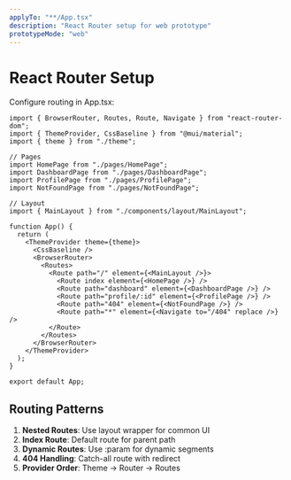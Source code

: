 ```yaml
---
applyTo: "**/App.tsx"
description: "React Router setup for web prototype"
prototypeMode: "web"
---
```


# React Router Setup

Configure routing in App.tsx:

```tsx
import { BrowserRouter, Routes, Route, Navigate } from "react-router-dom";
import { ThemeProvider, CssBaseline } from "@mui/material";
import { theme } from "./theme";

// Pages
import HomePage from "./pages/HomePage";
import DashboardPage from "./pages/DashboardPage";
import ProfilePage from "./pages/ProfilePage";
import NotFoundPage from "./pages/NotFoundPage";

// Layout
import { MainLayout } from "./components/layout/MainLayout";

function App() {
  return (
    <ThemeProvider theme={theme}>
      <CssBaseline />
      <BrowserRouter>
        <Routes>
          <Route path="/" element={<MainLayout />}>
            <Route index element={<HomePage />} />
            <Route path="dashboard" element={<DashboardPage />} />
            <Route path="profile/:id" element={<ProfilePage />} />
            <Route path="404" element={<NotFoundPage />} />
            <Route path="*" element={<Navigate to="/404" replace />} />
          </Route>
        </Routes>
      </BrowserRouter>
    </ThemeProvider>
  );
}

export default App;
```

## Routing Patterns

1. **Nested Routes**: Use layout wrapper for common UI
2. **Index Route**: Default route for parent path
3. **Dynamic Routes**: Use :param for dynamic segments
4. **404 Handling**: Catch-all route with redirect
5. **Provider Order**: Theme → Router → Routes
